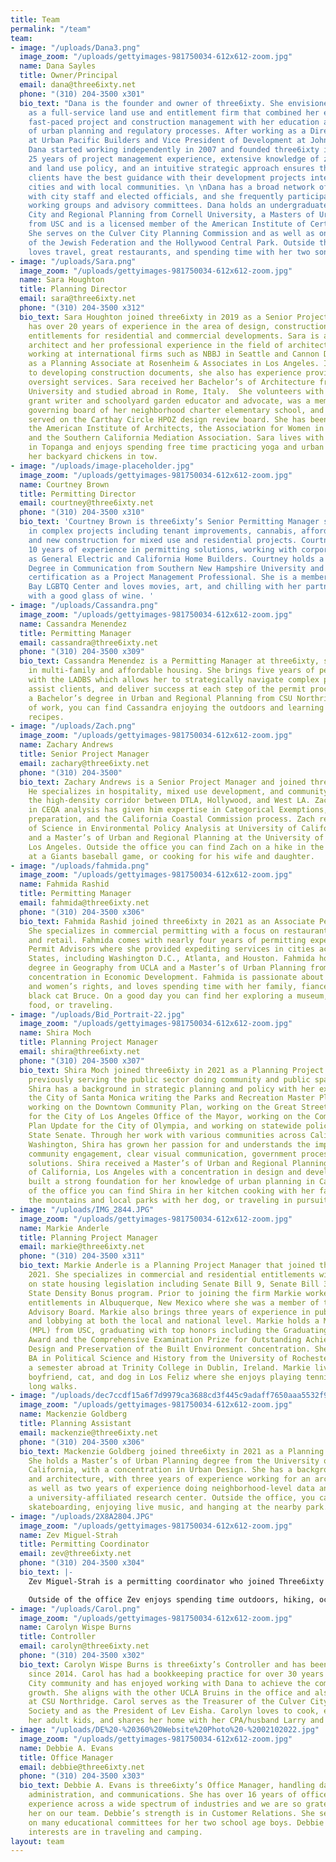 ```yaml
---
title: Team
permalink: "/team"
team:
- image: "/uploads/Dana3.png"
  image_zoom: "/uploads/gettyimages-981750034-612x612-zoom.jpg"
  name: Dana Sayles
  title: Owner/Principal
  email: dana@three6ixty.net
  phone: "(310) 204-3500 x301"
  bio_text: "Dana is the founder and owner of three6ixty. She envisioned the company
    as a full-service land use and entitlement firm that combined her experience with
    fast-paced project and construction management with her education and knowledge
    of urban planning and regulatory processes. After working as a Director of Development
    at Urban Pacific Builders and Vice President of Development at John Laing Homes,
    Dana started working independently in 2007 and founded three6ixty in 2012.  Dana’s
    25 years of project management experience, extensive knowledge of zoning code
    and land use policy, and an intuitive strategic approach ensures that three6ixty
    clients have the best guidance with their development projects internally, with
    cities and with local communities. \n \nDana has a broad network of relationships
    with city staff and elected officials, and she frequently participates with policy
    working groups and advisory committees. Dana holds an undergraduate degree in
    City and Regional Planning from Cornell University, a Masters of Urban Planning
    from USC and is a licensed member of the American Institute of Certified Planners.
    She serves on the Culver City Planning Commission and as well as on the boards
    of the Jewish Federation and the Hollywood Central Park. Outside the office, Dana
    loves travel, great restaurants, and spending time with her two sons."
- image: "/uploads/Sara.png"
  image_zoom: "/uploads/gettyimages-981750034-612x612-zoom.jpg"
  name: Sara Houghton
  title: Planning Director
  email: sara@three6ixty.net
  phone: "(310) 204-3500 x312"
  bio_text: Sara Houghton joined three6ixty in 2019 as a Senior Project Manager and
    has over 20 years of experience in the area of design, construction and land-use
    entitlements for residential and commercial developments. Sara is a registered
    architect and her professional experience in the field of architecture included
    working at international firms such as NBBJ in Seattle and Cannon Design, and
    as a Planning Associate at Rosenheim & Associates in Los Angeles. In addition
    to developing construction documents, she also has experience providing construction
    oversight services. Sara received her Bachelor’s of Architecture from Cornell
    University and studied abroad in Rome, Italy.  She volunteers with LAUSD as a
    grant writer and schoolyard garden educator and advocate, was a member of the
    governing board of her neighborhood charter elementary school, and previously
    served on the Carthay Circle HPOZ design review board. She has been a member of
    the American Institute of Architects, the Association for Women in Architecture,
    and the Southern California Mediation Association. Sara lives with her family
    in Topanga and enjoys spending free time practicing yoga and urban farming with
    her backyard chickens in tow.
- image: "/uploads/image-placeholder.jpg"
  image_zoom: "/uploads/gettyimages-981750034-612x612-zoom.jpg"
  name: Courtney Brown
  title: Permitting Director
  email: courtney@three6ixty.net
  phone: "(310) 204-3500 x310"
  bio_text: 'Courtney Brown is three6ixty’s Senior Permitting Manager specializing
    in complex projects including tenant improvements, cannabis, affordable housing,
    and new construction for mixed use and residential projects. Courtney brings over
    10 years of experience in permitting solutions, working with corporations such
    as General Electric and California Home Builders. Courtney holds a Bachelor’s
    Degree in Communication from Southern New Hampshire University and has a forthcoming
    certification as a Project Management Professional. She is a member of the South
    Bay LGBTQ Center and loves movies, art, and chilling with her partner and son
    with a good glass of wine. '
- image: "/uploads/Cassandra.png"
  image_zoom: "/uploads/gettyimages-981750034-612x612-zoom.jpg"
  name: Cassandra Menendez
  title: Permitting Manager
  email: cassandra@three6ixty.net
  phone: "(310) 204-3500 x309"
  bio_text: Cassandra Menendez is a Permitting Manager at three6ixty, specializing
    in multi-family and affordable housing. She brings five years of permitting experience
    with the LADBS which allows her to strategically navigate complex permitting issues,
    assist clients, and deliver success at each step of the permit process. She holds
    a Bachelor’s degree in Urban and Regional Planning from CSU Northridge. Outside
    of work, you can find Cassandra enjoying the outdoors and learning to cook new
    recipes.
- image: "/uploads/Zach.png"
  image_zoom: "/uploads/gettyimages-981750034-612x612-zoom.jpg"
  name: Zachary Andrews
  title: Senior Project Manager
  email: zachary@three6ixty.net
  phone: "(310) 204-3500"
  bio_text: Zachary Andrews is a Senior Project Manager and joined three6ixty in 2015.
    He specializes in hospitality, mixed use development, and community outreach in
    the high-density corridor between DTLA, Hollywood, and West LA. Zach’s background
    in CEQA analysis has given him expertise in Categorical Exemptions, MND and EIR
    preparation, and the California Coastal Commission process. Zach received a Bachelor’s
    of Science in Environmental Policy Analysis at University of California, Davis
    and a Master’s of Urban and Regional Planning at the University of California,
    Los Angeles. Outside the office you can find Zach on a hike in the mountains,
    at a Giants baseball game, or cooking for his wife and daughter.
- image: "/uploads/fahmida.png"
  image_zoom: "/uploads/gettyimages-981750034-612x612-zoom.jpg"
  name: Fahmida Rashid
  title: Permitting Manager
  email: fahmida@three6ixty.net
  phone: "(310) 204-3500 x306"
  bio_text: Fahmida Rashid joined three6ixty in 2021 as an Associate Permitting Manager.
    She specializes in commercial permitting with a focus on restaurants, office,
    and retail. Fahmida comes with nearly four years of permitting experience with
    Permit Advisors where she provided expediting services in cities across the United
    States, including Washington D.C., Atlanta, and Houston. Fahmida holds a Bachelor’s
    degree in Geography from UCLA and a Master’s of Urban Planning from USC with a
    concentration in Economic Development. Fahmida is passionate about social justice
    and women’s rights, and loves spending time with her family, fiancee, and her
    black cat Bruce. On a good day you can find her exploring a museum, enjoying good
    food, or traveling.
- image: "/uploads/Bid_Portrait-22.jpg"
  image_zoom: "/uploads/gettyimages-981750034-612x612-zoom.jpg"
  name: Shira Moch
  title: Planning Project Manager
  email: shira@three6ixty.net
  phone: "(310) 204-3500 x307"
  bio_text: Shira Moch joined three6ixty in 2021 as a Planning Project Manager I,
    previously serving the public sector doing community and public space planning.
    Shira has a background in strategic planning and policy with her experience at
    the City of Santa Monica writing the Parks and Recreation Master Plan update and
    working on the Downtown Community Plan, working on the Great Streets Initiative
    for the City of Los Angeles Office of the Mayor, working on the Comprehensive
    Plan Update for the City of Olympia, and working on statewide policy for the Washington
    State Senate. Through her work with various communities across California and
    Washington, Shira has grown her passion for and understands the importance of
    community engagement, clear visual communication, government process, and forward-thinking
    solutions. Shira received a Master’s of Urban and Regional Planning from the University
    of California, Los Angeles with a concentration in design and development, which
    built a strong foundation for her knowledge of urban planning in California. Outside
    of the office you can find Shira in her kitchen cooking with her family, enjoying
    the mountains and local parks with her dog, or traveling in pursuit of good food.
- image: "/uploads/IMG_2844.JPG"
  image_zoom: "/uploads/gettyimages-981750034-612x612-zoom.jpg"
  name: Markie Anderle
  title: Planning Project Manager
  email: markie@three6ixty.net
  phone: "(310) 204-3500 x311"
  bio_text: Markie Anderle is a Planning Project Manager that joined three6ixty in
    2021. She specializes in commercial and residential entitlements with a focus
    on state housing legislation including Senate Bill 9, Senate Bill 35, and the
    State Density Bonus program. Prior to joining the firm Markie worked on commercial
    entitlements in Albuquerque, New Mexico where she was a member of the City’s Transit
    Advisory Board. Markie also brings three years of experience in public policy
    and lobbying at both the local and national level. Markie holds a Master of Planning
    (MPL) from USC, graduating with top honors including the Graduating MPL Student
    Award and the Comprehensive Examination Prize for Outstanding Achievement in the
    Design and Preservation of the Built Environment concentration. She received her
    BA in Political Science and History from the University of Rochester, and spent
    a semester abroad at Trinity College in Dublin, Ireland. Markie lives with her
    boyfriend, cat, and dog in Los Feliz where she enjoys playing tennis and taking
    long walks.
- image: "/uploads/dec7ccdf15a6f7d9979ca3688cd3f445c9adaff7650aaa5532f92fc2129f0cb0.jpg"
  image_zoom: "/uploads/gettyimages-981750034-612x612-zoom.jpg"
  name: Mackenzie Goldberg
  title: Planning Assistant
  email: mackenzie@three6ixty.net
  phone: "(310) 204-3500 x306"
  bio_text: Mackenzie Goldberg joined three6ixty in 2021 as a Planning Assistant.
    She holds a Master’s of Urban Planning degree from the University of Southern
    California, with a concentration in Urban Design. She has a background in design
    and architecture, with three years of experience working for an architecture publication,
    as well as two years of experience doing neighborhood-level data analysis for
    a university-affiliated research center. Outside the office, you can find Mackenzie
    skateboarding, enjoying live music, and hanging at the nearby park.
- image: "/uploads/2X8A2804.JPG"
  image_zoom: "/uploads/gettyimages-981750034-612x612-zoom.jpg"
  name: Zev Miguel-Strah
  title: Permitting Coordinator
  email: zev@three6ixty.net
  phone: "(310) 204-3500 x304"
  bio_text: |-
    Zev Miguel-Strah is a permitting coordinator who joined Three6ixty in October of 2021. Before Three6ixty, Zev was working as a project coordinator for Redcar Properties, a commercial development group based out of Santa Monica, CA. Zev attended NYU’s, Gallatin School of Individualized Study, and Perdue University where he plans to finish his degree.

    Outside of the office Zev enjoys spending time outdoors, hiking, ocean swimming and spending time with his wife and their two cats.
- image: "/uploads/Carol.png"
  image_zoom: "/uploads/gettyimages-981750034-612x612-zoom.jpg"
  name: Carolyn Wispe Burns
  title: Controller
  email: carolyn@three6ixty.net
  phone: "(310) 204-3500 x302"
  bio_text: Carolyn Wispe Burns is three6ixty’s Controller and has been with the firm
    since 2014. Carol has had a bookkeeping practice for over 30 years in the Culver
    City community and has enjoyed working with Dana to achieve the company’s dynamic
    growth. She aligns with the other UCLA Bruins in the office and also studied accounting
    at CSU Northridge. Carol serves as the Treasurer of the Culver City Historical
    Society and as the President of Lev Eisha. Carolyn loves to cook, especially with
    her adult kids, and shares her home with her CPA/husband Larry and her dog Hazel.
- image: "/uploads/DE%20-%20360%20Website%20Photo%20-%2002102022.jpg"
  image_zoom: "/uploads/gettyimages-981750034-612x612-zoom.jpg"
  name: Debbie A. Evans
  title: Office Manager
  email: debbie@three6ixty.net
  phone: "(310) 204-3500 x303"
  bio_text: Debbie A. Evans is three6ixty’s Office Manager, handling daily operations,
    administration, and communications. She has over 16 years of office management
    experience across a wide spectrum of industries and we are so grateful to have
    her on our team. Debbie’s strength is in Customer Relations. She served/serves
    on many educational committees for her two school age boys. Debbie and her families
    interests are in traveling and camping.
layout: team
---
```


